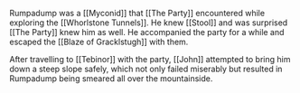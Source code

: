 Rumpadump was a [[Myconid]] that [[The Party]] encountered while exploring the [[Whorlstone Tunnels]]. He knew [[Stool]] and was surprised [[The Party]] knew him as well. He accompanied the party for a while and escaped the [[Blaze of Gracklstugh]] with them.

After travelling to [[Tebinor]] with the party, [[John]] attempted to bring him down a steep slope safely, which not only failed miserably but resulted in Rumpadump being smeared all over the mountainside.